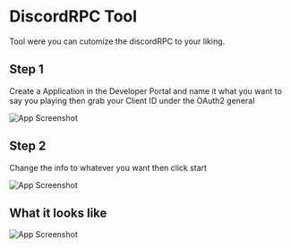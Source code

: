 
# DiscordRPC Tool

Tool were you can cutomize the discordRPC to your liking.

## Step 1
Create a Application in the Developer Portal and name it what you want to say you playing then grab your Client ID under the OAuth2 general

![App Screenshot](https://i.imgur.com/464hcTA.png)

## Step 2
Change the info to whatever you want then click start

![App Screenshot](https://imgur.com/jsXvLbb)

## What it looks like

![App Screenshot](https://imgur.com/yyyMQkj)
